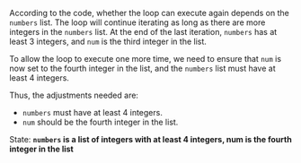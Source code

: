 According to the code, whether the loop can execute again depends on the `numbers` list. The loop will continue iterating as long as there are more integers in the `numbers` list. At the end of the last iteration, `numbers` has at least 3 integers, and `num` is the third integer in the list.

To allow the loop to execute one more time, we need to ensure that `num` is now set to the fourth integer in the list, and the `numbers` list must have at least 4 integers.

Thus, the adjustments needed are:
- `numbers` must have at least 4 integers.
- `num` should be the fourth integer in the list.

State: **`numbers` is a list of integers with at least 4 integers, num is the fourth integer in the list**